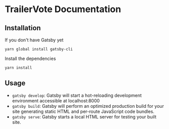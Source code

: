 # TrailerVote Documentation

## Installation
If you don't have Gatsby yet
```
yarn global install gatsby-cli
```

Install the dependencies
```
yarn install
```

## Usage
- `gatsby develop`: Gatsby will start a hot-reloading development environment accessible at localhost:8000
- `gatsby build`: Gatsby will perform an optimized production build for your site generating static HTML and per-route JavaScript code bundles.
- `gatsby serve`: Gatsby starts a local HTML server for testing your built site.
